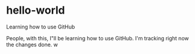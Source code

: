hello-world
===========

Learning how to use GitHub

People, with this, I"ll be learning how to use GitHub. I'm tracking right now the changes done. w
